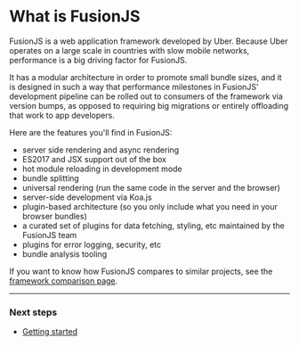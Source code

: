 # What is FusionJS

FusionJS is a web application framework developed by Uber. Because Uber operates on a large scale in countries with slow mobile networks, performance is a big driving factor for FusionJS.

It has a modular architecture in order to promote small bundle sizes, and it is designed in such a way that performance milestones in FusionJS' development pipeline can be rolled out to consumers of the framework via version bumps, as opposed to requiring big migrations or entirely offloading that work to app developers.

Here are the features you'll find in FusionJS:

- server side rendering and async rendering
- ES2017 and JSX support out of the box
- hot module reloading in development mode
- bundle splitting
- universal rendering (run the same code in the server and the browser)
- server-side development via Koa.js
- plugin-based architecture (so you only include what you need in your browser bundles)
- a curated set of plugins for data fetching, styling, etc maintained by the FusionJS team
- plugins for error logging, security, etc
- bundle analysis tooling

If you want to know how FusionJS compares to similar projects, see the [framework comparison page](./framework-comparison.md).

---

### Next steps

- [Getting started](./getting-started.md)
